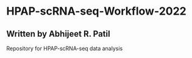 # HPAP-scRNA-seq-Workflow-2022
## Written by Abhijeet R. Patil 
Repository for HPAP-scRNA-seq data analysis

